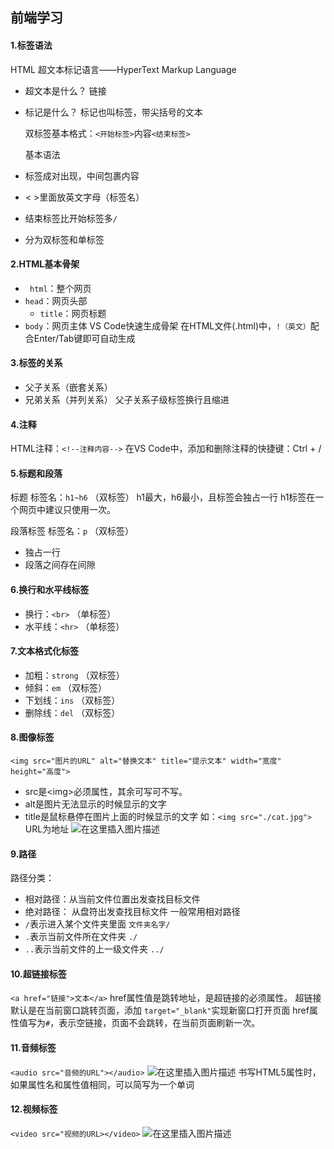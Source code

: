 ## 前端学习
#### 1.标签语法
HTML 超文本标记语言——HyperText Markup Language
- 超文本是什么？  链接

- 标记是什么？	  标记也叫标签，带尖括号的文本

  

  双标签基本格式：`<开始标签>`内容`<结束标签>`

  

  基本语法

- 标签成对出现，中间包裹内容

- < >里面放英文字母（标签名）

- 结束标签比开始标签多`/`

- 分为双标签和单标签
#### 2.HTML基本骨架
- ` html`：整个网页
- `head`：网页头部
	- `title`：网页标题 
- `body`：网页主体
VS Code快速生成骨架
在HTML文件(.html)中，`!（英文）`配合Enter/Tab键即可自动生成
#### 3.标签的关系
- 父子关系（嵌套关系）
- 兄弟关系（并列关系）
父子关系子级标签换行且缩进
#### 4.注释
HTML注释：`<!--注释内容-->`
在VS Code中，添加和删除注释的快捷键：Ctrl + /
#### 5.标题和段落
标题
标签名：`h1~h6`	（双标签）
h1最大，h6最小，且标签会独占一行
h1标签在一个网页中建议只使用一次。

段落标签
标签名：`p`	（双标签）
- 独占一行
- 段落之间存在间隙
#### 6.换行和水平线标签
- 换行：`<br>`	（单标签）
- 水平线：`<hr>`	（单标签）
#### 7.文本格式化标签
- 加粗：`strong`	（双标签）
- 倾斜：`em`		（双标签）
- 下划线：`ins`		（双标签）
- 删除线：`del`		（双标签）
#### 8.图像标签
`<img src="图片的URL" alt="替换文本" title="提示文本" width="宽度" height="高度">`
- src是\<img>必须属性，其余可写可不写。
- alt是图片无法显示的时候显示的文字
- title是鼠标悬停在图片上面的时候显示的文字
如：`<img src="./cat.jpg">`	URL为地址
![在这里插入图片描述](https://img-blog.csdnimg.cn/direct/3fb2809de55f421b84f73ce365648e08.png)
#### 9.路径
路径分类：
- 相对路径：从当前文件位置出发查找目标文件
- 绝对路径： 从盘符出发查找目标文件
一般常用相对路径
- `/`表示进入某个文件夹里面			`文件夹名字/`
- `.`表示当前文件所在文件夹			`./`
- `..`表示当前文件的上一级文件夹	`../`
####  10.超链接标签
`<a href="链接">文本</a>`
href属性值是跳转地址，是超链接的必须属性。
超链接默认是在当前窗口跳转页面，添加 `target="_blank"`实现新窗口打开页面
href属性值写为`#`，表示空链接，页面不会跳转，在当前页面刷新一次。
#### 11.音频标签
`<audio src="音频的URL"></audio>`
![在这里插入图片描述](https://img-blog.csdnimg.cn/direct/cd73a99a17824af3a139903486192f61.png)
书写HTML5属性时，如果属性名和属性值相同，可以简写为一个单词
#### 12.视频标签
`<video src="视频的URL></video>`
![在这里插入图片描述](https://img-blog.csdnimg.cn/direct/7af88656fc7e4cf1a6d5cadd689e4ecd.png)